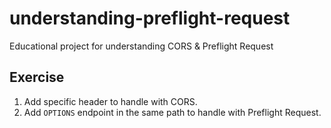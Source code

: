 # understanding-preflight-request
Educational project for understanding CORS &amp; Preflight Request

## Exercise
1. Add specific header to handle with CORS.
2. Add `OPTIONS` endpoint in the same path to handle with Preflight Request.
